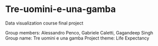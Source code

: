 # Tre-uomini-e-una-gamba
Data visualization course final project

Group members: Alessandro Penco, Gabriele Caletti, Gagandeep Singh
Group name: Tre uomini e una gamba
Project theme: Life Expectancy
